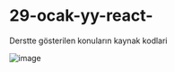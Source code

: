 # 29-ocak-yy-react-
Derstte gösterilen konuların kaynak kodlari

![image](https://github.com/AysKrimn/29-ocak-yy-react-/assets/83617943/652b9c05-c881-4116-b598-b58347a6fa8e)
